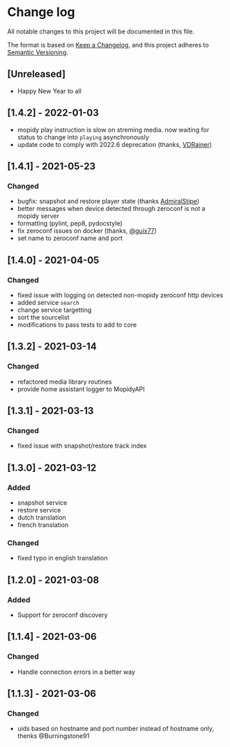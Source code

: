 # Change log
All notable changes to this project will be documented in this file.

The format is based on [Keep a Changelog](https://keepachangelog.com/en/1.0.0/),
and this project adheres to [Semantic Versioning](https://semver.org/spec/v2.0.0.html).

## [Unreleased]
- Happy New Year to all

## [1.4.2] - 2022-01-03
- mopidy play instruction is slow on streming media. now waiting for status to change into `playing` asynchronously
- update code to comply with 2022.6 deprecation (thanks, [VDRainer](https://github.com/VDRainer))

## [1.4.1] - 2021-05-23
### Changed
- bugfix: snapshot and restore player state (thanks [AdmiralStipe](https://community.home-assistant.io/u/AdmiralStipe))
- better messages when device detected through zeroconf is not a mopidy server
- formatting (pylint, pep8, pydocstyle)
- fix zeroconf issues on docker (thanks, [@guix77](https://github.com/guix77))
- set name to zeroconf name and port

## [1.4.0] - 2021-04-05
### Changed
- fixed issue with logging on detected non-mopidy zeroconf http devices
- added service `search`
- change service targetting
- sort the sourcelist
- modifications to pass tests to add to core

## [1.3.2] - 2021-03-14
### Changed
- refactored media library routines
- provide home assistant logger to MopidyAPI

## [1.3.1] - 2021-03-13
### Changed
- fixed issue with snapshot/restore track index

## [1.3.0] - 2021-03-12
### Added
- snapshot service
- restore service
- dutch translation
- french translation

### Changed
- fixed typo in english translation

## [1.2.0] - 2021-03-08
### Added
- Support for zeroconf discovery

## [1.1.4] - 2021-03-06
### Changed
- Handle connection errors in a better way

## [1.1.3] - 2021-03-06
### Changed
- uids based on hostname and port number instead of hostname only, thenks @Burningstone91

